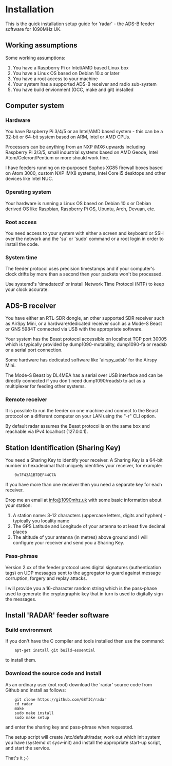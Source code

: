 # Installation
This is the quick installation setup guide for 'radar' - the ADS-B feeder software for 1090MHz UK.

## Working assumptions
Some working assumptions:
1. You have a Raspberry Pi or Intel/AMD based Linux box
2. You have a Linux OS based on Debian 10.x or later
3. You have a root access to your machine
4. Your system has a supported ADS-B receiver and radio sub-system
5. You have build envionment (GCC, make and git) installed

## Computer system

### Hardware
You have Raspberry Pi 3/4/5 or an Intel/AMD based system - this can be a 32-bit or 64-bit system based on ARM, Intel or AMD CPUs.

Processors can be anything from an NXP iMX6 upwards including Raspberry Pi 3/3/5, small industrial systems based on AMD Geode,
Intel Atom/Celeron/Pentium or more should work fine.

I have feeders running on re-purposed Sophos XG85 firewall boxes based on Atom 3000, custom NXP iMX8 systems, Intel Core i5 desktops and other devices like Intel NUC.

### Operating system
Your hardware is running a Linux OS based on Debian 10.x or Debian derived OS like Raspbian, Raspberry Pi OS, Ubuntu, Arch, Devuan, etc.

### Root access
You need access to your system with either a screen and keyboard or SSH over the network and the 'su' or 'sudo' command or a root login in order to install the code.

### System time
The feeder protocol uses precision timestamps and if your computer's clock drifts by more than a second then your packets won't be processed.

Use systemd's 'timedatectl' or install Network Time Protocol (NTP) to keep your clock accurate.

## ADS-B receiver
You have either an RTL-SDR dongle, an other supported SDR receiver such as AirSpy Mini, or a hardware/dedicated receiver such as a Mode-S Beast or
GNS 5984T connected via USB with the appropriate software.

Your system has the Beast protocol accessible on localhost TCP port 30005 which is typically provided by dump1090-mutability,
dump1090-fa or readsb or a serial port connection.

Some hardware has dedicated software like 'airspy_adsb' for the Airspy Mini.

The Mode-S Beast by DL4MEA has a serial over USB interface and can be directly connected if you don't need dump1090/readsb to act as a multiplexer for feeding other systems.

### Remote receiver
It is possible to run the feeder on one machine and connect to the Beast protocol on a different computer on your LAN using the "-r" CLI option.

By default radar assumes the Beast protocol is on the same box and reachable via IPv4 localhost (127.0.0.1).

## Station Identification (Sharing Key)
You need a Sharing Key to identify your receiver. A Sharing Key is a 64-bit number in hexadecimal that uniquely identifies your receiver, for example:
```
    0x7F43A1B7DEF44C7A
```
If you have more than one receiver then you need a separate key for each receiver.

Drop me an email at info@1090mhz.uk with some basic information about your station:
1. A station name: 3-12 characters (uppercase letters, digits and hyphen) - typically you locality name
2. The GPS Latitude and Longitude of your antenna to at least five decimal places
3. The altitude of your antenna (in metres) above ground
and I will configure your receiver and send you a Sharing Key.

### Pass-phrase
Version 2.xx of the feeder protocol uses digital signatures (authentication tags) on UDP messages sent
to the aggregator to guard against message corruption, forgery and replay attacks.

I will provide you a 16-character random string which is the pass-phase used to generate the cryptographic
key that in turn is used to digitally sign the messages.


## Install 'RADAR' feeder software

### Build environment
If you don't have the C compiler and tools installed then use the command:
```
    apt-get install git build-essential
```
to install them.

### Download the source code and install
As an ordinary user (not root) download the 'radar' source code from Github and install as follows:
```
    git clone https://github.com/G8TIC/radar
    cd radar
    make
    sudo make install
    sudo make setup
```
and enter the sharing key and pass-phrase when requested.

The setup script will create /etc/default/radar, work out which init system you have (systemd ot sysv-init)
and install the appropriate start-up script, and start the service.


That's it ;-)
